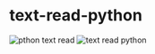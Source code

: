 # text-read-python
![pthon text read](https://github.com/joybarmon10/text-read-python/assets/108778659/6c2aa250-5bef-4404-aade-5e8b6f26daac)
![text read python](https://github.com/joybarmon10/text-read-python/assets/108778659/a86c172e-b3c1-48f5-aff8-17923b40194a)
